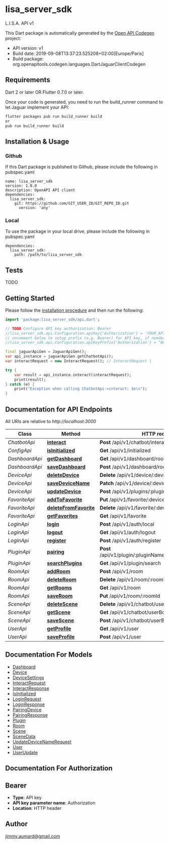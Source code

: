 # lisa_server_sdk
L.I.S.A. API v1

This Dart package is automatically generated by the [Open API Codegen](https://github.com/OpenAPITools/openapi-generator) project:

- API version: v1
- Build date: 2019-09-08T13:37:23.525208+02:00[Europe/Paris]
- Build package: org.openapitools.codegen.languages.DartJaguarClientCodegen

## Requirements

Dart 2 or later OR Flutter 0.7.0 or later.

Once your code is generated, you need to run the build_runner command to let Jaguar implement your API:

```sh
flutter packages pub run build_runner build
or
pub run build_runner build
```

## Installation & Usage

### Github
If this Dart package is published to Github, please include the following in pubspec.yaml
```
name: lisa_server_sdk
version: 1.0.0
description: OpenAPI API client
dependencies:
  lisa_server_sdk:
    git: https://github.com/GIT_USER_ID/GIT_REPO_ID.git
      version: 'any'
```

### Local
To use the package in your local drive, please include the following in pubspec.yaml
```
dependencies:
  lisa_server_sdk:
    path: /path/to/lisa_server_sdk
```

## Tests

TODO

## Getting Started

Please follow the [installation procedure](#installation--usage) and then run the following:

```dart
import 'package:lisa_server_sdk/api.dart';

// TODO Configure API key authorization: Bearer
//lisa_server_sdk.api.Configuration.apiKey{'Authorization'} = 'YOUR_API_KEY';
// uncomment below to setup prefix (e.g. Bearer) for API key, if needed
//lisa_server_sdk.api.Configuration.apiKeyPrefix{'Authorization'} = "Bearer";

final jaguarApiGen = JaguarApiGen();
var api_instance = jaguarApiGen.getChatbotApi();
var interactRequest = new InteractRequest(); // InteractRequest | 

try {
    var result = api_instance.interact(interactRequest);
    print(result);
} catch (e) {
    print("Exception when calling ChatbotApi->interact: $e\n");
}

```

## Documentation for API Endpoints

All URIs are relative to *http://localhost:3000*

Class | Method | HTTP request | Description
------------ | ------------- | ------------- | -------------
*ChatbotApi* | [**interact**](docs//ChatbotApi.md#interact) | **Post** /api/v1/chatbot/interact | 
*ConfigApi* | [**isInitialized**](docs//ConfigApi.md#isinitialized) | **Get** /api/v1/initialized | 
*DashboardApi* | [**getDashboard**](docs//DashboardApi.md#getdashboard) | **Get** /api/v1/dashboard/room/:roomId | 
*DashboardApi* | [**saveDashboard**](docs//DashboardApi.md#savedashboard) | **Post** /api/v1/dashboard/room/:roomId | 
*DeviceApi* | [**deleteDevice**](docs//DeviceApi.md#deletedevice) | **Delete** /api/v1/device/:deviceId | 
*DeviceApi* | [**saveDeviceName**](docs//DeviceApi.md#savedevicename) | **Patch** /api/v1/device/:deviceId | 
*DeviceApi* | [**updateDevice**](docs//DeviceApi.md#updatedevice) | **Post** /api/v1/plugins/:pluginName/:deviceId | 
*FavoriteApi* | [**addToFavorite**](docs//FavoriteApi.md#addtofavorite) | **Put** /api/v1/favorite/:deviceId | 
*FavoriteApi* | [**deleteFromFavorite**](docs//FavoriteApi.md#deletefromfavorite) | **Delete** /api/v1/favorite/:deviceId | 
*FavoriteApi* | [**getFavorites**](docs//FavoriteApi.md#getfavorites) | **Get** /api/v1/favorite | 
*LoginApi* | [**login**](docs//LoginApi.md#login) | **Post** /api/v1/auth/local | 
*LoginApi* | [**logout**](docs//LoginApi.md#logout) | **Get** /api/v1/auth/logout | 
*LoginApi* | [**register**](docs//LoginApi.md#register) | **Post** /api/v1/auth/register | 
*PluginApi* | [**pairing**](docs//PluginApi.md#pairing) | **Post** /api/v1/plugin/:pluginName/drivers/:driver/pairing | 
*PluginApi* | [**searchPlugins**](docs//PluginApi.md#searchplugins) | **Get** /api/v1/plugin/search | 
*RoomApi* | [**addRoom**](docs//RoomApi.md#addroom) | **Post** /api/v1/room | 
*RoomApi* | [**deleteRoom**](docs//RoomApi.md#deleteroom) | **Delete** /api/v1/room/:roomId | 
*RoomApi* | [**getRooms**](docs//RoomApi.md#getrooms) | **Get** /api/v1/room | 
*RoomApi* | [**saveRoom**](docs//RoomApi.md#saveroom) | **Put** /api/v1/room/:roomId | 
*SceneApi* | [**deleteScene**](docs//SceneApi.md#deletescene) | **Delete** /api/v1/chatbot/userBot/:scene | 
*SceneApi* | [**getScene**](docs//SceneApi.md#getscene) | **Get** /api/v1/chatbot/userBot | 
*SceneApi* | [**saveScene**](docs//SceneApi.md#savescene) | **Post** /api/v1/chatbot/userBot | 
*UserApi* | [**getProfile**](docs//UserApi.md#getprofile) | **Get** /api/v1/user | 
*UserApi* | [**saveProfile**](docs//UserApi.md#saveprofile) | **Post** /api/v1/user | 


## Documentation For Models

 - [Dashboard](docs//Dashboard.md)
 - [Device](docs//Device.md)
 - [DeviceSettings](docs//DeviceSettings.md)
 - [InteractRequest](docs//InteractRequest.md)
 - [InteractResponse](docs//InteractResponse.md)
 - [IsInitialized](docs//IsInitialized.md)
 - [LoginRequest](docs//LoginRequest.md)
 - [LoginResponse](docs//LoginResponse.md)
 - [PairingDevice](docs//PairingDevice.md)
 - [PairingResponse](docs//PairingResponse.md)
 - [Plugin](docs//Plugin.md)
 - [Room](docs//Room.md)
 - [Scene](docs//Scene.md)
 - [SceneData](docs//SceneData.md)
 - [UpdateDeviceNameRequest](docs//UpdateDeviceNameRequest.md)
 - [User](docs//User.md)
 - [UserUpdate](docs//UserUpdate.md)


## Documentation For Authorization


## Bearer

- **Type**: API key
- **API key parameter name**: Authorization
- **Location**: HTTP header


## Author

jimmy.aumard@gmail.com


